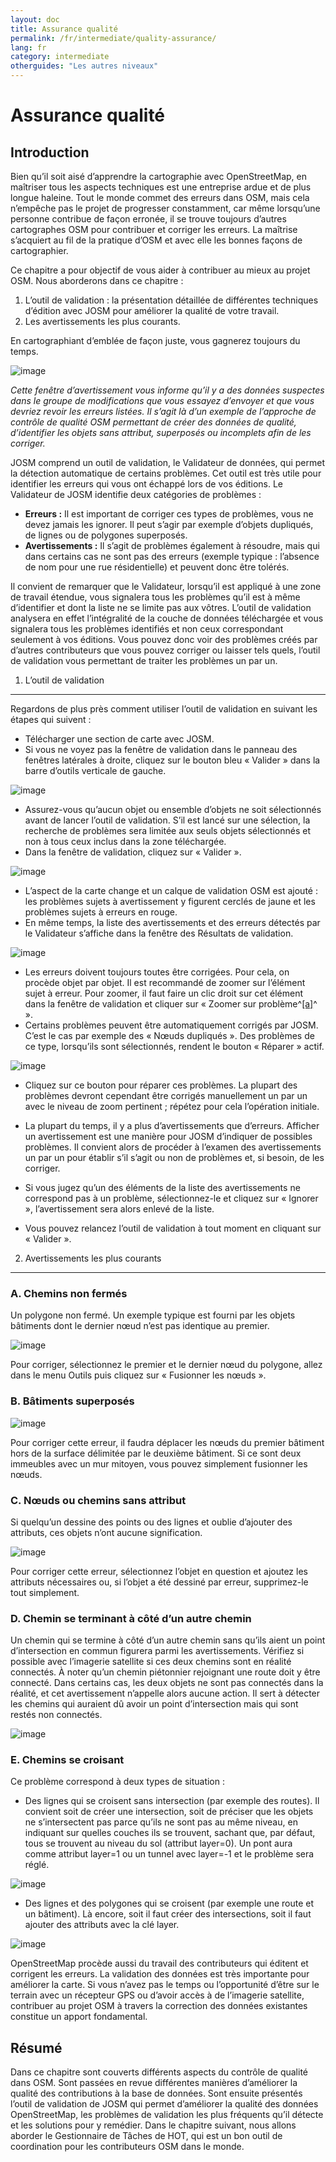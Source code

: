 ```yaml
---
layout: doc
title: Assurance qualité
permalink: /fr/intermediate/quality-assurance/
lang: fr
category: intermediate
otherguides: "Les autres niveaux"
---
```



Assurance qualité
==================

Introduction
------------

Bien qu’il soit aisé d’apprendre la cartographie avec OpenStreetMap, en
maîtriser tous les aspects techniques est une entreprise ardue et de
plus longue haleine. Tout le monde commet des erreurs dans OSM, mais
cela n’empêche pas le projet de progresser constamment, car même
lorsqu’une personne contribue de façon erronée, il se trouve toujours
d’autres cartographes OSM pour contribuer et corriger les erreurs. La
maîtrise s’acquiert au fil de la pratique d’OSM et avec elle les bonnes
façons de cartographier.

Ce chapitre a pour objectif de vous aider à contribuer au mieux au
projet OSM. Nous aborderons dans ce chapitre :

1.  L’outil de validation : la présentation détaillée de différentes
    techniques d’édition avec JOSM pour améliorer la qualité de votre
    travail.
2.  Les avertissements les plus courants.

En cartographiant d’emblée de façon juste, vous gagnerez toujours du
temps.

![image](/images/fr/0300-12-27-quality-assurance/image07.png)

*Cette fenêtre d’avertissement vous informe qu’il y a des données
suspectes dans le groupe de modifications que vous essayez d’envoyer et
que vous devriez revoir les erreurs listées. Il s’agit là d’un exemple
de l’approche de contrôle de qualité OSM permettant de créer des données
de qualité, d’identifier les objets sans attribut, superposés ou
incomplets afin de les corriger.*

JOSM comprend un outil de validation, le Validateur de données, qui
permet la détection automatique de certains problèmes. Cet outil est
très utile pour identifier les erreurs qui vous ont échappé lors de vos
éditions. Le Validateur de JOSM identifie deux catégories de problèmes :

-   **Erreurs :** Il est important de corriger ces types de problèmes, vous
    ne devez jamais les ignorer. Il peut s’agir par exemple d’objets
    dupliqués, de lignes ou de polygones superposés.
-   **Avertissements :** Il s’agit de problèmes également à résoudre, mais
    qui dans certains cas ne sont pas des erreurs (exemple typique :
    l’absence de nom pour une rue résidentielle) et peuvent donc être
    tolérés.

Il convient de remarquer que le Validateur, lorsqu’il est appliqué à une
zone de travail étendue, vous signalera tous les problèmes qu’il est à
même d’identifier et dont la liste ne se limite pas aux vôtres. L’outil
de validation analysera en effet l’intégralité de la couche de données
téléchargée et vous signalera tous les problèmes identifiés et non ceux
correspondant seulement à vos éditions. Vous pouvez donc voir des
problèmes créés par d’autres contributeurs que vous pouvez corriger ou
laisser tels quels, l’outil de validation vous permettant de traiter les
problèmes un par un.

1. L’outil de validation
------------------------

Regardons de plus près comment utiliser l’outil de validation en suivant
les étapes qui suivent :

-   Télécharger une section de carte avec JOSM.
-   Si vous ne voyez pas la fenêtre de validation dans le panneau des
    fenêtres latérales à droite, cliquez sur le bouton bleu « Valider »
    dans la barre d’outils verticale de gauche.

![image](/images/fr/0300-12-27-quality-assurance/image06.png)

-   Assurez-vous qu’aucun objet ou ensemble d’objets ne soit
    sélectionnés avant de lancer l’outil de validation. S’il est lancé
    sur une sélection, la recherche de problèmes sera limitée aux seuls
    objets sélectionnés et non à tous ceux inclus dans la zone
    téléchargée.
-   Dans la fenêtre de validation, cliquez sur « Valider ».

![image](/images/fr/0300-12-27-quality-assurance/image09.png)

-   L’aspect de la carte change et un calque de validation OSM est
    ajouté : les problèmes sujets à avertissement y figurent cerclés de
    jaune et les problèmes sujets à erreurs en rouge.
-   En même temps, la liste des avertissements et des erreurs détectés
    par le Validateur s’affiche dans la fenêtre des Résultats de
    validation.

![image](/images/fr/0300-12-27-quality-assurance/image02.png)

-   Les erreurs doivent toujours toutes être corrigées. Pour cela, on
    procède objet par objet. Il est recommandé de zoomer sur l’élément
    sujet à erreur. Pour zoomer, il faut faire un clic droit sur cet
    élément dans la fenêtre de validation et cliquer sur « Zoomer sur
    problème^[[a]](#cmnt1)^ ».
-   Certains problèmes peuvent être automatiquement corrigés par JOSM.
    C’est le cas par exemple des « Nœuds dupliqués ». Des problèmes de
    ce type, lorsqu’ils sont sélectionnés, rendent le bouton « Réparer »
    actif.

![image](/images/fr/0300-12-27-quality-assurance/image03.png)

-   Cliquez sur ce bouton pour réparer ces problèmes. La plupart des
    problèmes devront cependant être corrigés manuellement un par un
    avec le niveau de zoom pertinent ; répétez pour cela l’opération
    initiale.

-   La plupart du temps, il y a plus d’avertissements que d’erreurs.
    Afficher un avertissement est une manière pour JOSM d’indiquer de
    possibles problèmes. Il convient alors de procéder à l’examen des
    avertissements un par un pour établir s’il s’agit ou non de
    problèmes et, si besoin, de les corriger.
-   Si vous jugez qu’un des éléments de la liste des avertissements ne
    correspond pas à un problème, sélectionnez-le et cliquez sur «
    Ignorer », l’avertissement sera alors enlevé de la liste.
-   Vous pouvez relancez l’outil de validation à tout moment en cliquant
    sur « Valider ».

2. Avertissements les plus courants
-------------------------------------

### A. Chemins non fermés

Un polygone non fermé. Un exemple typique est fourni par les objets
bâtiments dont le dernier nœud n’est pas identique au
premier.

![image](/images/fr/0300-12-27-quality-assurance/image08.png)

Pour corriger, sélectionnez le premier et le dernier nœud du polygone,
allez dans le menu Outils puis cliquez sur « Fusionner les nœuds ».

### B. Bâtiments superposés

![image](/images/fr/0300-12-27-quality-assurance/image00.png)

Pour corriger cette erreur, il faudra déplacer les nœuds du premier
bâtiment hors de la surface délimitée par le deuxième bâtiment. Si ce
sont deux immeubles avec un mur mitoyen, vous pouvez simplement
fusionner les nœuds.

### C. Nœuds ou chemins sans attribut

Si quelqu’un dessine des points ou des lignes et oublie d’ajouter des
attributs, ces objets n’ont aucune signification.

![image](/images/fr/0300-12-27-quality-assurance/image04.png)

Pour corriger cette erreur, sélectionnez l’objet en question et ajoutez
les attributs nécessaires ou, si l’objet a été dessiné par erreur,
supprimez-le tout simplement.

### D. Chemin se terminant à côté d’un autre chemin

Un chemin qui se termine à côté d’un autre chemin sans qu’ils aient un
point d’intersection en commun figurera parmi les avertissements.
Vérifiez si possible avec l’imagerie satellite si ces deux chemins sont
en réalité connectés. À noter qu’un chemin piétonnier rejoignant une
route doit y être connecté. Dans certains cas, les deux objets ne sont
pas connectés dans la réalité, et cet avertissement n’appelle alors
aucune action. Il sert à détecter les chemins qui
auraient dû avoir un point d’intersection mais qui sont restés non
connectés.

![image](/images/fr/0300-12-27-quality-assurance/image11.png)

### E. Chemins se croisant

Ce problème correspond à deux types de situation :

-   Des lignes qui se croisent sans intersection (par exemple des
    routes). Il convient soit de créer une intersection, soit de
    préciser que les objets ne s’intersectent pas parce qu’ils ne sont
    pas au même niveau, en indiquant sur quelles couches ils se
    trouvent, sachant que, par défaut, tous se trouvent au niveau du sol
    (attribut layer=0). Un pont aura comme attribut layer=1 ou un tunnel avec layer=-1 et le
    problème sera réglé.

![image](/images/fr/0300-12-27-quality-assurance/image01.png)

-   Des lignes et des polygones qui se croisent (par exemple une route
    et un bâtiment). Là encore, soit il faut créer des intersections,
    soit il faut ajouter des attributs avec la clé layer.

![image](/images/fr/0300-12-27-quality-assurance/image05.png)

OpenStreetMap procède aussi du travail des contributeurs qui éditent et
corrigent les erreurs. La validation des données est très importante
pour améliorer la carte. Si vous n’avez pas le temps ou l’opportunité
d’être sur le terrain avec un récepteur GPS ou d’avoir accès à de
l’imagerie satellite, contribuer au projet OSM à travers la correction
des données existantes constitue un apport fondamental.

Résumé
--------

Dans ce chapitre sont couverts différents aspects du contrôle de qualité
dans OSM. Sont passées en revue différentes manières d’améliorer la
qualité des contributions à la base de données. Sont ensuite présentés
l’outil de validation de JOSM qui permet d’améliorer la qualité des
données OpenStreetMap, les problèmes de validation les plus fréquents
qu’il détecte et les solutions pour y remédier. Dans le chapitre
suivant, nous allons aborder le Gestionnaire de Tâches de HOT, qui est
un bon outil de coordination pour les contributeurs OSM dans le monde.
